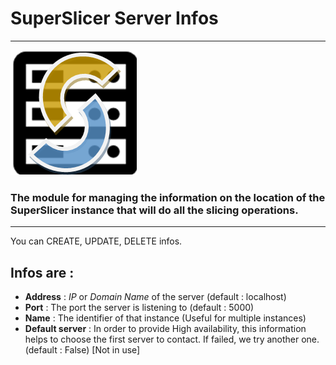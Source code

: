 # SuperSlicer Server Infos

---

![](static/description/icon.png)

### The module for managing the information on the location of the SuperSlicer instance that will do all the slicing operations.

---

You can CREATE, UPDATE, DELETE infos.

## Infos are :

- **Address** : _IP_ or _Domain Name_ of the server (default : localhost)
- **Port** : The port the server is listening to (default : 5000)
- **Name** : The identifier of that instance (Useful for multiple instances)
- **Default server** : In order to provide High availability, this information helps to choose the first server to contact. If failed, we try another one. (default : False) [Not in use]
